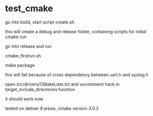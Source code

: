 # test_cmake

go into build, start script create.sh

this will create a debug and release folder, containing scripts for initial cmake run

go into release and run 

cmake_firstrun.sh

make package

this will fail because of cross dependency between uart.h and syslog.h

open src/drivers/CMakeLists.txt and uncomment hack in target_include_directories function

it should work now

tested on debian 8 jessie, cmake version 3.0.2
